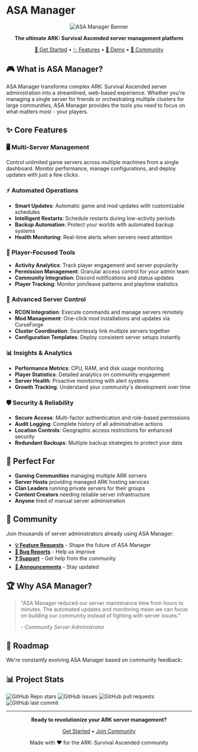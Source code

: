 # ASA Manager

<div align="center">

![ASA Manager Banner](https://img.shields.io/badge/ASA%20Manager-Game%20Server%20Platform-blue?style=for-the-badge&logo=gamepad&logoColor=white)

**The ultimate ARK: Survival Ascended server management platform**

[🚀 Get Started](#-get-started) • [✨ Features](#-features) • [🎯 Demo](#-demo) • [💬 Community](#-community)

</div>

## 🎮 What is ASA Manager?

ASA Manager transforms complex ARK: Survival Ascended server administration into a streamlined, web-based experience. Whether you're managing a single server for friends or orchestrating multiple clusters for large communities, ASA Manager provides the tools you need to focus on what matters most - your players.

## ✨ Core Features

### 🖥️ **Multi-Server Management**
Control unlimited game servers across multiple machines from a single dashboard. Monitor performance, manage configurations, and deploy updates with just a few clicks.

### ⚡ **Automated Operations**
- **Smart Updates**: Automatic game and mod updates with customizable schedules
- **Intelligent Restarts**: Schedule restarts during low-activity periods
- **Backup Automation**: Protect your worlds with automated backup systems
- **Health Monitoring**: Real-time alerts when servers need attention

### 👥 **Player-Focused Tools**
- **Activity Analytics**: Track player engagement and server popularity
- **Permission Management**: Granular access control for your admin team
- **Community Integration**: Discord notifications and status updates
- **Player Tracking**: Monitor join/leave patterns and playtime statistics

### 🔧 **Advanced Server Control**
- **RCON Integration**: Execute commands and manage servers remotely
- **Mod Management**: One-click mod installations and updates via CurseForge
- **Cluster Coordination**: Seamlessly link multiple servers together
- **Configuration Templates**: Deploy consistent server setups instantly

### 📊 **Insights & Analytics**
- **Performance Metrics**: CPU, RAM, and disk usage monitoring
- **Player Statistics**: Detailed analytics on community engagement
- **Server Health**: Proactive monitoring with alert systems
- **Growth Tracking**: Understand your community's development over time

### 🛡️ **Security & Reliability**
- **Secure Access**: Multi-factor authentication and role-based permissions
- **Audit Logging**: Complete history of all administrative actions
- **Location Controls**: Geographic access restrictions for enhanced security
- **Redundant Backups**: Multiple backup strategies to protect your data

## 🎯 Perfect For

- **Gaming Communities** managing multiple ARK servers
- **Server Hosts** providing managed ARK hosting services
- **Clan Leaders** running private servers for their groups
- **Content Creators** needing reliable server infrastructure
- **Anyone** tired of manual server administration


## 💬 Community

Join thousands of server administrators already using ASA Manager:

- **[💡 Feature Requests](https://github.com/asamanager/community/discussions/categories/suggestions)** - Shape the future of ASA Manager
- **[🐛 Bug Reports](https://github.com/asamanager/community/issues)** - Help us improve
- **[❓ Support](https://github.com/asamanager/community/discussions/categories/support)** - Get help from the community
- **[📢 Announcements](https://github.com/asamanager/community/discussions/categories/announcements)** - Stay updated

## 🏆 Why ASA Manager?

> "ASA Manager reduced our server maintenance time from hours to minutes. The automated updates and monitoring mean we can focus on building our community instead of fighting with server issues."
>
> *- Community Server Administrator*

## 🔮 Roadmap

We're constantly evolving ASA Manager based on community feedback:
 
## 📊 Project Stats

![GitHub Repo stars](https://img.shields.io/github/stars/asamanager/asamanager?style=social)
![GitHub issues](https://img.shields.io/github/issues/asamanager/asamanager)
![GitHub pull requests](https://img.shields.io/github/issues-pr/asamanager/asamanager)
![GitHub last commit](https://img.shields.io/github/last-commit/asamanager/asamanager)


---

<div align="center">

**Ready to revolutionize your ARK server management?**

[Get Started](https://github.com/asamanager/asamanager) • [Join Community](https://github.com/asamanager/community)

Made with ❤️ for the ARK: Survival Ascended community

</div>
